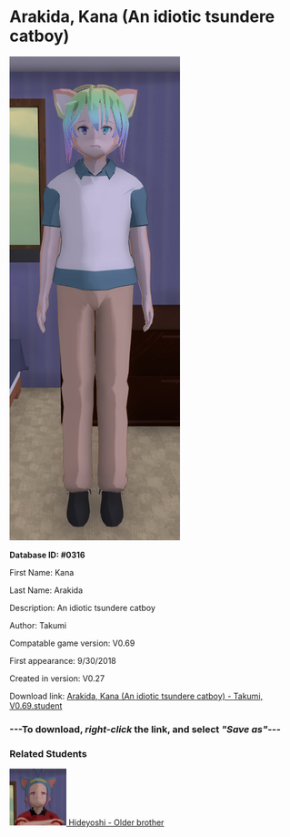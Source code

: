 # Arakida, Kana (An idiotic tsundere catboy)

<img src="../../Files/Images/Arakida, Kana (An idiotic tsundere catboy).png" title="Arakida, Kana (An idiotic tsundere catboy) - Takumi, V0.69">

**Database ID: #0316**

First Name: Kana

Last Name: Arakida

Description: An idiotic tsundere catboy

Author: Takumi

Compatable game version: V0.69

First appearance: 9/30/2018

Created in version: V0.27

Download link: <a href="https://raw.githubusercontent.com/Arbiter1223/Daigaku-Gurashi-Custom-Students/master/Files/Student%20Files/Arakida%2C%20Kana%20(An%20idiotic%20tsundere%20catboy)%20-%20Takumi%2C%20V0.69.student">Arakida, Kana (An idiotic tsundere catboy) - Takumi, V0.69.student</a>

### ---**To download, _right-click_ the link, and select _"Save as"_**---

### Related Students

<a href="Arakida, Hideyoshi (A mean, peverted catboy).md"><img src="../../Files/Thumbs/Arakida, Hideyoshi (A mean, peverted catboy).png" height="100" width="100" title="Arakida, Hideyoshi (A mean, peverted catboy) - Takumi, V0.69"></a><a href="Arakida, Hideyoshi (A mean, peverted catboy).md"> Hideyoshi - Older brother</a>


